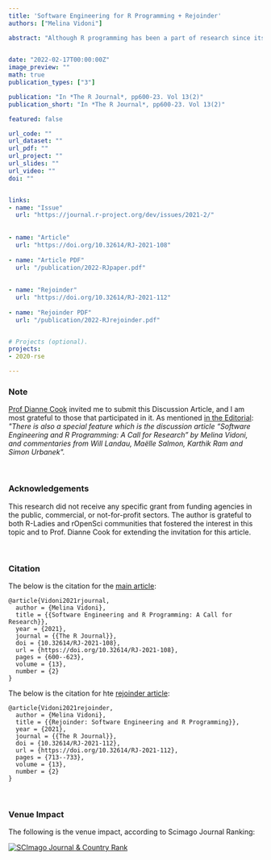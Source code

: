 ```yaml
---
title: 'Software Engineering for R Programming + Rejoinder'
authors: ["Melina Vidoni"]

abstract: "Although R programming has been a part of research since its origins in the 1990s, few studies address scientific software development from a Software Engineering (SE) perspective. The past few years have seen unparalleled growth in the R community, and it is time to push the boundaries of SE research and R programming forwards. This paper discusses relevant studies that close this gap Additionally, it proposes a set of good practices derived from those findings aiming to act as a call-to-arms for both the R and RSE (Research SE) community to explore specific, interdisciplinary paths of research."
  

date: "2022-02-17T00:00:00Z"
image_preview: ""
math: true
publication_types: ["3"]

publication: "In *The R Journal*, pp600-23. Vol 13(2)"
publication_short: "In *The R Journal*, pp600-23. Vol 13(2)"

featured: false

url_code: ""
url_dataset: ""
url_pdf: ""
url_project: ""
url_slides: ""
url_video: ""
doi: ""


links:
- name: "Issue"
  url: "https://journal.r-project.org/dev/issues/2021-2/"
  
  
- name: "Article"
  url: "https://doi.org/10.32614/RJ-2021-108"
  
- name: "Article PDF"
  url: "/publication/2022-RJpaper.pdf"  
  
  
- name: "Rejoinder"
  url: "https://doi.org/10.32614/RJ-2021-112"
  
- name: "Rejoinder PDF"
  url: "/publication/2022-RJrejoinder.pdf"


# Projects (optional).
projects:
- 2020-rse

---
```


### Note

[Prof Dianne Cook](http://dicook.org) invited me to submit this Discussion Article, and I am most grateful to those that participated in it. As mentioned [in the Editorial](https://journal.r-project.org/archive/2021-2/editorial.pdf): _"There is also a special feature which is the discussion article “Software Engineering
and R Programming: A Call for Research” by Melina Vidoni, and commentaries from Will
Landau, Maëlle Salmon, Karthik Ram and Simon Urbanek"._





<br />


### Acknowledgements

This research did not receive any specific grant from funding agencies in the public, commercial, or not-for-profit sectors. The author is grateful to both R-Ladies and rOpenSci communities that fostered the interest in this topic and to Prof. Dianne Cook for extending the invitation for this article.


<br />







### Citation

The below is the citation for the [main article](https://journal.r-project.org/dev/articles/RJ-2021-108/):

```
@article{Vidoni2021rjournal,
  author = {Melina Vidoni},
  title = {{Software Engineering and R Programming: A Call for Research}},
  year = {2021},
  journal = {{The R Journal}},
  doi = {10.32614/RJ-2021-108},
  url = {https://doi.org/10.32614/RJ-2021-108},
  pages = {600--623},
  volume = {13},
  number = {2}
}
```


The below is the citation for hte [rejoinder article](https://journal.r-project.org/dev/articles/RJ-2021-112/):

```
@article{Vidoni2021rejoinder,
  author = {Melina Vidoni},
  title = {{Rejoinder: Software Engineering and R Programming}},
  year = {2021},
  journal = {{The R Journal}},
  doi = {10.32614/RJ-2021-112},
  url = {https://doi.org/10.32614/RJ-2021-112},
  pages = {713--733},
  volume = {13},
  number = {2}
}
```





<br />

### Venue Impact

The following is the venue impact, according to Scimago Journal Ranking:

<a href="https://www.scimagojr.com/journalsearch.php?q=21100255423&amp;tip=sid&amp;exact=no" title="SCImago Journal &amp; Country Rank"><img border="0" src="https://www.scimagojr.com/journal_img.php?id=21100255423" alt="SCImago Journal &amp; Country Rank"  /></a>
